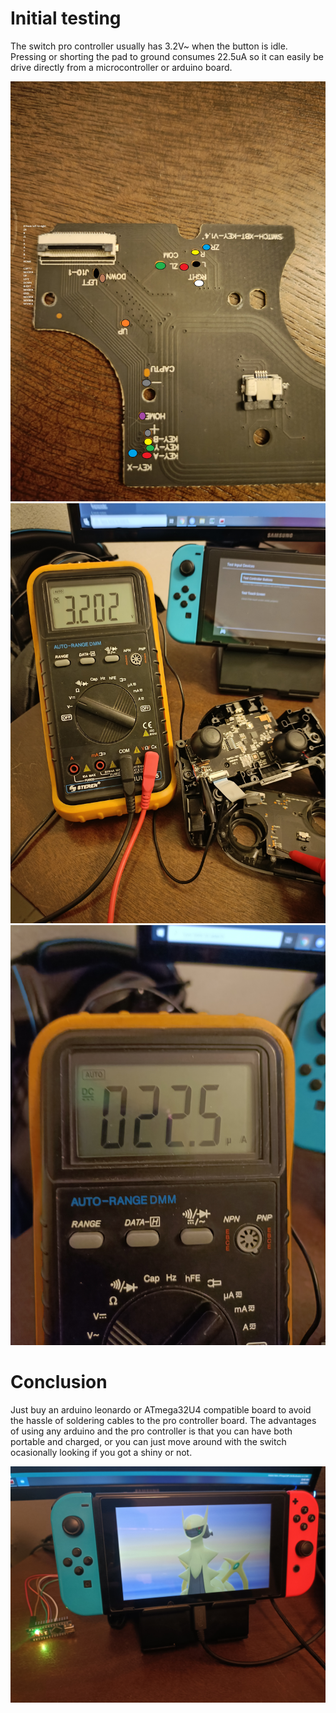 # Initial testing
The switch pro controller usually has 3.2V~ when the button is idle.
Pressing or shorting the pad to ground consumes 22.5uA so it can easily be drive directly from a microcontroller or arduino board.

![](images/pro-crontroller-board.jpg)
![](images/voltage.jpg)
![](images/current.jpg)

# Conclusion
Just buy an arduino leonardo or ATmega32U4 compatible board to avoid the hassle of soldering cables to the pro controller board.
The advantages of using any arduino and the pro controller is that you can have both portable and charged, or you can just move around with the switch ocasionally looking if you got a shiny or not.

![](images/example.jpg)
